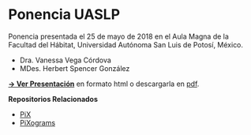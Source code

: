 Ponencia UASLP
==============

Ponencia presentada el 25 de mayo de 2018 en el Aula Magna de la Facultad del Hábitat, Universidad Autónoma San Luis de Potosí, México.

- Dra. Vanessa Vega Córdova
- MDes. Herbert Spencer González

**[→ Ver Presentación](https://hspencer.github.io/ponencia-uaslp-2018)** en formato html o descargarla en [pdf](ponencia-uaslp-2018.pdf).

**Repositorios Relacionados**

- [PiX](https://eadpucv.github.io/pix)
- [PiXograms](https://eadpucv.github.io/pixograms)